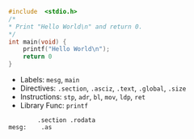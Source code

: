 
```c
#include  <stdio.h>
/*
* Print "Hello World\n" and return 0.
*/
int main(void) {
	printf("Hello World\n");
	return 0
}
```

- Labels: `mesg`, `main`
- Directives: `.section`, `.asciz`, `.text`, `.global`, `.size`
- Instructions: `stp`, `adr`, `bl`, `mov`, `ldp`, `ret`
- Library Func: `printf`

```assembly
		.section .rodata
mesg:    .as
```


